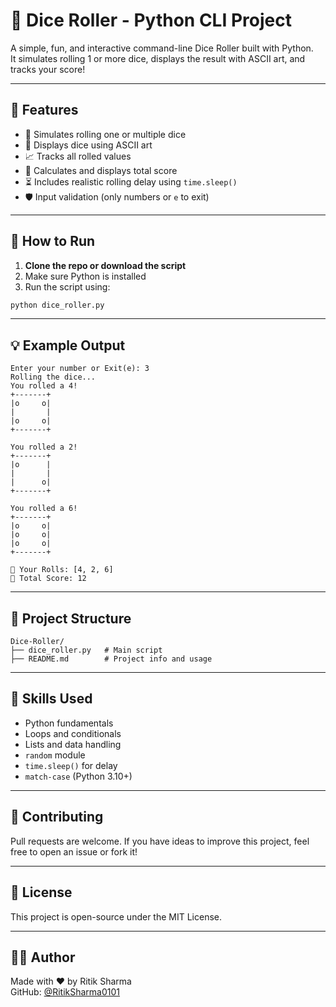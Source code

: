 # 🎲 Dice Roller - Python CLI Project

A simple, fun, and interactive command-line Dice Roller built with Python.  
It simulates rolling 1 or more dice, displays the result with ASCII art, and tracks your score!

---

## 🧩 Features

- 🎲 Simulates rolling one or multiple dice
- 🎨 Displays dice using ASCII art
- 📈 Tracks all rolled values
- 🎯 Calculates and displays total score
- ⏳ Includes realistic rolling delay using `time.sleep()`
- 🛡️ Input validation (only numbers or `e` to exit)

---

## 🚀 How to Run

1. **Clone the repo or download the script**
2. Make sure Python is installed
3. Run the script using:

```bash
python dice_roller.py
```

---

## 💡 Example Output

```
Enter your number or Exit(e): 3
Rolling the dice... 
You rolled a 4!
+-------+
|o     o|
|       |
|o     o|
+-------+

You rolled a 2!
+-------+
|o      |
|       |
|      o|
+-------+

You rolled a 6!
+-------+
|o     o|
|o     o|
|o     o|
+-------+

🎲 Your Rolls: [4, 2, 6]
🎯 Total Score: 12
```

---

## 📁 Project Structure

```
Dice-Roller/
├── dice_roller.py   # Main script
├── README.md        # Project info and usage
```

---

## 🧠 Skills Used

- Python fundamentals
- Loops and conditionals
- Lists and data handling
- `random` module
- `time.sleep()` for delay
- `match-case` (Python 3.10+)

---

## 🤝 Contributing

Pull requests are welcome. If you have ideas to improve this project, feel free to open an issue or fork it!

---

## 📜 License

This project is open-source under the MIT License.

---

## 👨‍💻 Author

Made with ❤️ by Ritik Sharma  
GitHub: [@RitikSharma0101](https://github.com/RitikSharma0101)
